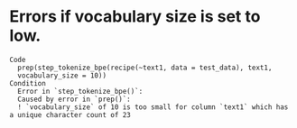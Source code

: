 # Errors if vocabulary size is set to low.

    Code
      prep(step_tokenize_bpe(recipe(~text1, data = test_data), text1,
      vocabulary_size = 10))
    Condition
      Error in `step_tokenize_bpe()`:
      Caused by error in `prep()`:
      ! `vocabulary_size` of 10 is too small for column `text1` which has a unique character count of 23

